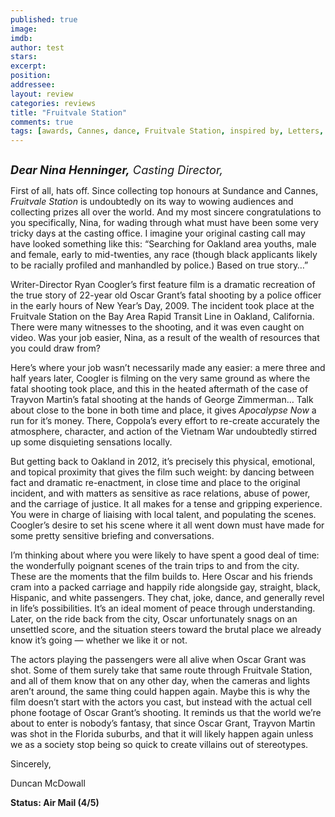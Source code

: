 ```yaml
---
published: true
image: 
imdb: 
author: test 
stars: 
excerpt: 
position: 
addressee: 
layout: review
categories: reviews
title: "Fruitvale Station"
comments: true
tags: [awards, Cannes, dance, Fruitvale Station, inspired by, Letters, Martin, shooting, Sundance, trial, true story, ZImmerman]
---
```

<div><p><span class="full-image-block ssNonEditable"><span><a href="/letters/2013/8/6/fruitvale-station.html"><img src="http://static.squarespace.com/static/5005f6bcc4aa41161b33e89e/5329cf1fe4b07c068ebf74de/5329cf1fe4b07c068ebf7883/1375818682307/Fruitvale%20Station.jpg" alt="" /></a></span></span></p><p><em><span style="font-size:130%;"><strong>Dear Nina Henninger,</strong> Casting Director,</span></em></p><p>First of all, hats off. Since collecting top honours at Sundance and Cannes, <em>Fruitvale Station</em> is undoubtedly on its way to wowing audiences and collecting prizes all over the world. And my most sincere congratulations to you specifically, Nina, for wading through what must have been some very tricky days at the casting office. I imagine your original casting call may have looked something like this: &ldquo;Searching for Oakland area youths, male and female, early to mid-twenties, any race (though black applicants likely to be racially profiled and manhandled by police.) Based on true story&#8230;&rdquo;</p><p>Writer-Director Ryan Coogler&rsquo;s first feature film is a dramatic recreation of the true story of 22-year old Oscar Grant&rsquo;s fatal shooting by a police officer in the early hours of New Year&rsquo;s Day, 2009. The incident took place at the Fruitvale Station on the Bay Area Rapid Transit Line in Oakland, California. There were many witnesses to the shooting, and it was even caught on video. Was your job easier, Nina, as a result of the wealth of resources that you could draw from?</p><p>Here&rsquo;s where your job wasn&rsquo;t necessarily made any easier: a mere three and half years later, Coogler is filming on the very same ground as where the fatal shooting took place, and this in the heated aftermath of the case of Trayvon Martin&rsquo;s fatal shooting at the hands of George Zimmerman&hellip; Talk about close to the bone in both time and place, it gives <em>Apocalypse Now</em> a run for it&#8217;s money. There, Coppola&rsquo;s every effort to re-create accurately the atmosphere, character, and action of the Vietnam War undoubtedly stirred up some disquieting sensations locally.</p><p>But getting back to Oakland in 2012, it&rsquo;s precisely this physical, emotional, and topical proximity that gives the film such weight: by dancing between fact and dramatic re-enactment, in close time and place to the original incident, and with matters as sensitive as race relations, abuse of power, and the carriage of justice. It all makes for a tense and gripping experience. You were in charge of liaising with local talent, and populating the scenes. Coogler&rsquo;s desire to set his scene where it all went down must have made for some pretty sensitive briefing and conversations.</p><p>I&rsquo;m thinking about where you were likely to have spent a good deal of time: the wonderfully poignant scenes of the train trips to and from the city. These are the moments that the film builds to. Here Oscar and his friends cram into a packed carriage and happily ride alongside gay, straight, black, Hispanic, and white passengers. They chat, joke, dance, and generally revel in life&rsquo;s possibilities. It&rsquo;s an ideal moment of peace through understanding. Later, on the ride back from the city, Oscar unfortunately snags on an unsettled score, and the situation steers toward the brutal place we already know it&rsquo;s going &mdash; whether we like it or not.</p><p>The actors playing the passengers were all alive when Oscar Grant was shot. Some of them surely take that same route through Fruitvale Station, and all of them know that on any other day, when the cameras and lights aren&rsquo;t around, the same thing could happen again. Maybe this is why the film doesn&rsquo;t start with the actors you cast, but instead with the actual cell phone footage of Oscar Grant&rsquo;s shooting. It reminds us that the world we&rsquo;re about to enter is nobody&rsquo;s fantasy, that since Oscar Grant, Trayvon Martin was shot in the Florida suburbs, and that it will likely happen again unless we as a society stop being so quick to create villains out of stereotypes.</p><p>Sincerely,</p><p>Duncan McDowall</p><p><strong>Status: Air Mail (4/5)</strong></p></div>
